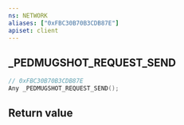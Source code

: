 ```yaml
---
ns: NETWORK
aliases: ["0xFBC30B70B3CDB87E"]
apiset: client
---
```

## _PEDMUGSHOT_REQUEST_SEND

```c
// 0xFBC30B70B3CDB87E
Any _PEDMUGSHOT_REQUEST_SEND();
```



## Return value

